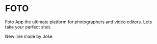 # FOTO
Foto App the ultimate platform for photographers and video editors. Lets take your perfect shot.

New line made by Jose

